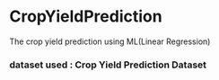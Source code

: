 # CropYieldPrediction
The crop yield prediction using ML(Linear Regression)
### dataset used : Crop Yield Prediction Dataset

